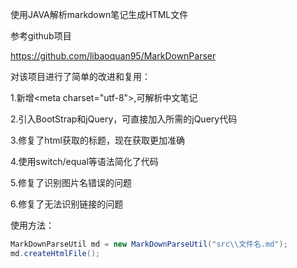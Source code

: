 使用JAVA解析markdown笔记生成HTML文件

参考github项目

https://github.com/libaoquan95/MarkDownParser

对该项目进行了简单的改进和复用：

1.新增<meta charset=\"utf-8\">,可解析中文笔记

2.引入BootStrap和jQuery，可直接加入所需的jQuery代码

3.修复了html获取的标题，现在获取更加准确

4.使用switch/equal等语法简化了代码

5.修复了识别图片名错误的问题

6.修复了无法识别链接的问题

使用方法：

```java
MarkDownParseUtil md = new MarkDownParseUtil("src\\文件名.md");
md.createHtmlFile();
```
